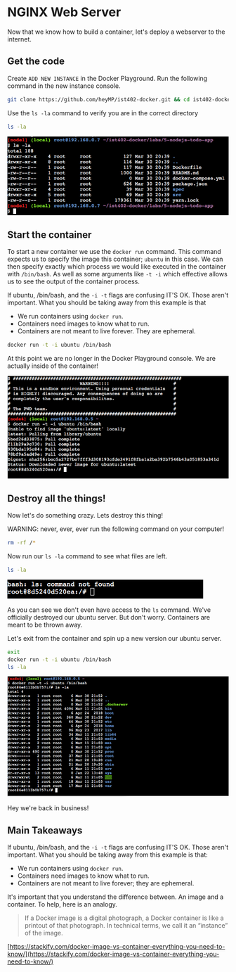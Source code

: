 # NGINX Web Server 

Now that we know how to build a container, let's deploy a webserver to the internet.

## Get the code

Create `ADD NEW INSTANCE` in the Docker Playground. Run the following command in the new instance console.

```bash
git clone https://github.com/heyMP/ist402-docker.git && cd ist402-docker/labs/3-nginx
```

Use the `ls -la` command to verify you are in the correct directory

```bash
ls -la
```

![](/assets/nodejs-todo-app/lookaround.png)

## Start the container 

To start a new container we use the `docker run` command. This command expects us to specify the image this container; `ubuntu` in this case. We can then specify exactly which process we would like executed in the container with `/bin/bash`. As well as some arguments like `-t -i` which effective allows us to see the output of the container process.

If ubuntu, /bin/bash, and the `-i -t` flags are confusing IT'S OK.  Those aren't important.  What you should be taking away from this example is that 
  - We run containers using `docker run`.
  - Containers need images to know what to run.
  - Containers are not meant to live forever. They are ephemeral.

```bash
docker run -t -i ubuntu /bin/bash
```

At this point we are no longer in the Docker Playground console. We are actually inside of the container!

![](/assets/ubuntu/run.png)

## Destroy all the things!

Now let's do something crazy.  Lets destroy this thing! 

WARNING: never, ever, ever run the following command on your computer!

```bash
rm -rf /*
```

Now run our `ls -la` command to see what files are left.

```bash
ls -la
```

![](/assets/ubuntu/destroyed.png)

As you can see we don't even have access to the `ls` command.  We've officially destroyed our ubuntu server.  But don't worry.  Containers are meant to be thrown away.

Let's exit from the container and spin up a new version our ubuntu server.

```bash
exit
docker run -t -i ubuntu /bin/bash
ls -la
```

![](/assets/ubuntu/backagain.png)

Hey we're back in business!

## Main Takeaways

If ubuntu, /bin/bash, and the `-i -t` flags are confusing IT'S OK.  Those aren't important.  What you should be taking away from this example is that:

  - We run containers using `docker run`.
  - Containers need images to know what to run.
  - Containers are not meant to live forever; they are ephemeral.

It's important that you understand the difference between. An image and a container. To help, here is an analogy.

> If a Docker image is a digital photograph, a Docker container is like a printout of that photograph. In technical terms, we call it an “instance” of the image. 

[https://stackify.com/docker-image-vs-container-everything-you-need-to-know/](https://stackify.com/docker-image-vs-container-everything-you-need-to-know/)


